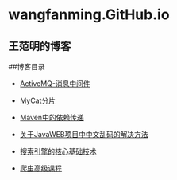 # wangfanming.GitHub.io
王范明的博客
---

##博客目录
- [ActiveMQ-消息中间件](https://github.com/wangfanming/wangfanming.GitHub.io/blob/master/activemq.md)

- [MyCat分片](https://github.com/wangfanming/wangfanming.GitHub.io/blob/master/MyCat分片.md)

- [Maven中的依赖传递](https://github.com/wangfanming/wangfanming.GitHub.io/blob/master/Maven中的依赖传递.md)

- [关于JavaWEB项目中中文乱码的解决方法](https://github.com/wangfanming/wangfanming.GitHub.io/blob/master/关于JavaWEB项目中中文乱码的解决方法.md)

- [搜索引擎的核心基础技术](https://github.com/wangfanming/wangfanming.GitHub.io/blob/master/搜索引擎的核心基础技术.md)

- [爬虫高级课程](https://github.com/wangfanming/wangfanming.GitHub.io/blob/master/爬虫高级课程.md)

